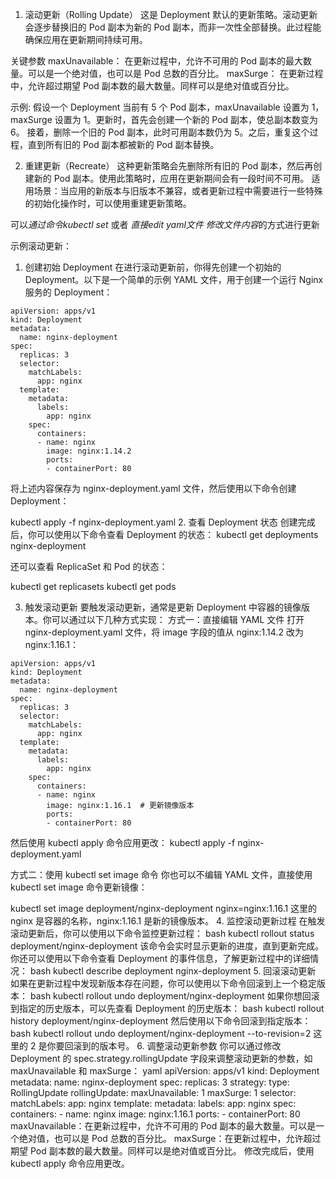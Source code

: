 1. 滚动更新（Rolling Update）
这是 Deployment 默认的更新策略。滚动更新会逐步替换旧的 Pod 副本为新的 Pod 副本，而非一次性全部替换。此过程能确保应用在更新期间持续可用。

关键参数
maxUnavailable：    在更新过程中，允许不可用的 Pod 副本的最大数量。可以是一个绝对值，也可以是 Pod 总数的百分比。
maxSurge：          在更新过程中，允许超过期望 Pod 副本数的最大数量。同样可以是绝对值或百分比。

示例:
    假设一个 Deployment 当前有 5 个 Pod 副本，maxUnavailable 设置为 1，maxSurge 设置为 1。更新时，首先会创建一个新的 Pod 副本，使总副本数变为 6。
    接着，删除一个旧的 Pod 副本，此时可用副本数仍为 5。之后，重复这个过程，直到所有旧的 Pod 副本都被新的 Pod 副本替换。

2. 重建更新（Recreate）
这种更新策略会先删除所有旧的 Pod 副本，然后再创建新的 Pod 副本。使用此策略时，应用在更新期间会有一段时间不可用。
适用场景：当应用的新版本与旧版本不兼容，或者更新过程中需要进行一些特殊的初始化操作时，可以使用重建更新策略。

可以*通过命令kubectl  set* 或者 *直接edit  yaml文件 修改文件内容*的方式进行更新


示例滚动更新：
1. 创建初始 Deployment
在进行滚动更新前，你得先创建一个初始的 Deployment。以下是一个简单的示例 YAML 文件，用于创建一个运行 Nginx 服务的 Deployment：
```
apiVersion: apps/v1
kind: Deployment
metadata:
  name: nginx-deployment
spec:
  replicas: 3
  selector:
    matchLabels:
      app: nginx
  template:
    metadata:
      labels:
        app: nginx
    spec:
      containers:
      - name: nginx
        image: nginx:1.14.2
        ports:
        - containerPort: 80
```
将上述内容保存为 nginx-deployment.yaml 文件，然后使用以下命令创建 Deployment：

kubectl apply -f nginx-deployment.yaml
2. 查看 Deployment 状态
创建完成后，你可以使用以下命令查看 Deployment 的状态：
kubectl get deployments nginx-deployment

还可以查看 ReplicaSet 和 Pod 的状态：

kubectl get replicasets
kubectl get pods

3. 触发滚动更新
要触发滚动更新，通常是更新 Deployment 中容器的镜像版本。你可以通过以下几种方式实现：
方式一：直接编辑 YAML 文件
打开 nginx-deployment.yaml 文件，将 image 字段的值从 nginx:1.14.2 改为 nginx:1.16.1：
```
apiVersion: apps/v1
kind: Deployment
metadata:
  name: nginx-deployment
spec:
  replicas: 3
  selector:
    matchLabels:
      app: nginx
  template:
    metadata:
      labels:
        app: nginx
    spec:
      containers:
      - name: nginx
        image: nginx:1.16.1  # 更新镜像版本
        ports:
        - containerPort: 80
```

然后使用 kubectl apply 命令应用更改：
kubectl apply -f nginx-deployment.yaml

方式二：使用 kubectl set image 命令
你也可以不编辑 YAML 文件，直接使用 kubectl set image 命令更新镜像：

kubectl set image deployment/nginx-deployment nginx=nginx:1.16.1
这里的 nginx 是容器的名称，nginx:1.16.1 是新的镜像版本。
4. 监控滚动更新过程
在触发滚动更新后，你可以使用以下命令监控更新过程：
bash
kubectl rollout status deployment/nginx-deployment
该命令会实时显示更新的进度，直到更新完成。
你还可以使用以下命令查看 Deployment 的事件信息，了解更新过程中的详细情况：
bash
kubectl describe deployment nginx-deployment
5. 回滚滚动更新
如果在更新过程中发现新版本存在问题，你可以使用以下命令回滚到上一个稳定版本：
bash
kubectl rollout undo deployment/nginx-deployment
如果你想回滚到指定的历史版本，可以先查看 Deployment 的历史版本：
bash
kubectl rollout history deployment/nginx-deployment
然后使用以下命令回滚到指定版本：
bash
kubectl rollout undo deployment/nginx-deployment --to-revision=2
这里的 2 是你要回滚到的版本号。
6. 调整滚动更新参数
你可以通过修改 Deployment 的 spec.strategy.rollingUpdate 字段来调整滚动更新的参数，如 maxUnavailable 和 maxSurge：
yaml
apiVersion: apps/v1
kind: Deployment
metadata:
  name: nginx-deployment
spec:
  replicas: 3
  strategy:
    type: RollingUpdate
    rollingUpdate:
      maxUnavailable: 1
      maxSurge: 1
  selector:
    matchLabels:
      app: nginx
  template:
    metadata:
      labels:
        app: nginx
    spec:
      containers:
      - name: nginx
        image: nginx:1.16.1
        ports:
        - containerPort: 80
maxUnavailable：在更新过程中，允许不可用的 Pod 副本的最大数量。可以是一个绝对值，也可以是 Pod 总数的百分比。
maxSurge：在更新过程中，允许超过期望 Pod 副本数的最大数量。同样可以是绝对值或百分比。
修改完成后，使用 kubectl apply 命令应用更改。